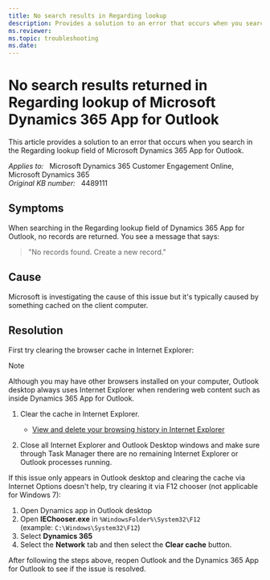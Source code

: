 ```yaml
---
title: No search results in Regarding lookup
description: Provides a solution to an error that occurs when you search in the Regarding lookup field of Microsoft Dynamics 365 App for Outlook.
ms.reviewer: 
ms.topic: troubleshooting
ms.date: 
---
```

# No search results returned in Regarding lookup of Microsoft Dynamics 365 App for Outlook

This article provides a solution to an error that occurs when you search in the Regarding lookup field of Microsoft Dynamics 365 App for Outlook.

_Applies to:_ &nbsp; Microsoft Dynamics 365 Customer Engagement Online, Microsoft Dynamics 365  
_Original KB number:_ &nbsp; 4489111

## Symptoms

When searching in the Regarding lookup field of Dynamics 365 App for Outlook, no records are returned. You see a message that says:

> "No records found. Create a new record."

## Cause

Microsoft is investigating the cause of this issue but it's typically caused by something cached on the client computer.

## Resolution

First try clearing the browser cache in Internet Explorer:

> [!NOTE]
> Although you may have other browsers installed on your computer, Outlook desktop always uses Internet Explorer when rendering web content such as inside Dynamics 365 App for Outlook.

1. Clear the cache in Internet Explorer.

    - [View and delete your browsing history in Internet Explorer](/topic/view-and-delete-your-browsing-history-in-internet-explorer-098ffe52-5ac9-a449-c296-c735c32c8678)

2. Close all Internet Explorer and Outlook Desktop windows and make sure through Task Manager there are no remaining Internet Explorer or Outlook processes running.

If this issue only appears in Outlook desktop and clearing the cache via Internet Options doesn't help, try clearing it via F12 chooser (not applicable for Windows 7):

1. Open Dynamics app in Outlook desktop
2. Open **IEChooser.exe** in `%WindowsFolder%\System32\F12` (example: `C:\Windows\System32\F12`)
3. Select **Dynamics 365**  
4. Select the **Network** tab and then select the **Clear cache** button.

After following the steps above, reopen Outlook and the Dynamics 365 App for Outlook to see if the issue is resolved.
